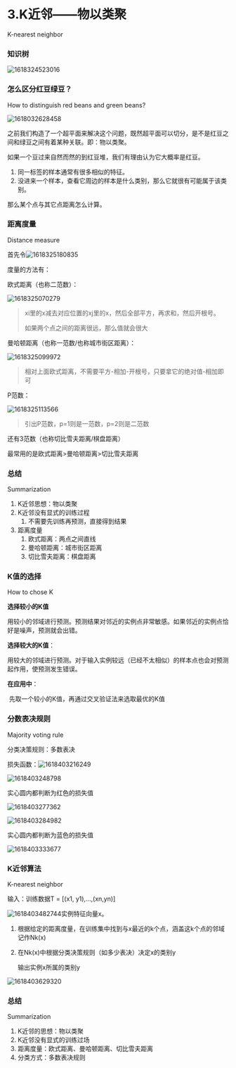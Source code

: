 # 3.K近邻——物以类聚

K-nearest neighbor

### 知识树

![1618324523016](assets/1618324523016.png)



### 怎么区分红豆绿豆？

How to distinguish red beans and green beans?

![1618032628458](assets/1618032628458.png)

之前我们构造了一个超平面来解决这个问题，既然超平面可以切分，是不是红豆之间和绿豆之间有着某种关联。即：物以类聚。

如果一个豆过来自然而然的到红豆堆，我们有理由认为它大概率是红豆。

1. 同一标签的样本通常有很多相似的特征。
2. 没进来一个样本，查看它周边的样本是什么类别，那么它就很有可能属于该类别。

那么某个点与其它点距离怎么计算。



### 距离度量

Distance measure

首先令![1618325180835](assets/1618325180835.png)



度量的方法有：

欧式距离（也称二范数）：

![1618325070279](assets/1618325070279.png)

> xi里的x减去对应位置的xj里的x，然后全部平方，再求和，然后开根号。
>
> 如果两个点之间的距离很远，那么值就会很大

曼哈顿距离（也称一范数/也称城市街区距离）：

![1618325099972](assets/1618325099972.png)

> 相对上面欧式距离，不需要平方-相加-开根号，只要拿它的绝对值-相加即可

P范数：

![1618325113566](assets/1618325113566.png)

> 引出P范数，p=1则是一范数，p=2则是二范数

还有3范数（也称切比雪夫距离/棋盘距离）

最常用的是欧式距离>曼哈顿距离>切比雪夫距离



### 总结

Summarization

1. K近邻思想：物以类聚
2. K近邻没有显式的训练过程
   1. 不需要先训练再预测，直接得到结果
3. 距离度量
   1. 欧式距离：两点之间直线
   2. 曼哈顿距离：城市街区距离
   3. 切比雪夫距离：棋盘距离



### K值的选择

How to chose K

**选择较小的K值**

​	用较小的邻域进行预测。预测结果对邻近的实例点非常敏感。如果邻近的实例点恰好是噪声，预测就会出错。

**选择较大的K值**：

​	用较大的邻域进行预测。对于输入实例较远（已经不太相似）的样本点也会对预测起作用，使预测发生错误。

**在应用中**：

​	先取一个较小的K值，再通过交叉验证法来选取最优的K值



### 分数表决规则

Majority voting rule

分类决策规则：多数表决

损失函数：![1618403216249](assets/1618403216249.png)

![1618403248798](assets/1618403248798.png)

实心圆内都判断为红色的损失值

![1618403277362](assets/1618403277362.png)

![1618403284982](assets/1618403284982.png)

实心圆内都判断为蓝色的损失值

![1618403333677](assets/1618403333677.png)



### K近邻算法

K-nearest neighbor

输入：训练数据T = [(x1, y1),...,(xn,yn)]

![1618403482744](assets/1618403482744.png)实例特征向量x。

1. 根据给定的距离度量，在训练集中找到与x最近的k个点，涵盖这k个点的邻域记作Nk(x)

2. 在Nk(x)中根据分类决策规则（如多少表决）决定x的类别y

   输出实例x所属的类别y

![1618403629320](assets/1618403629320.png)



### 总结

Summarization

1. K近邻的思想：物以类聚
2. K近邻没有显式的训练过场
3. 距离度量：欧式距离、曼哈顿距离、切比雪夫距离
4. 分类方式：多数表决规则